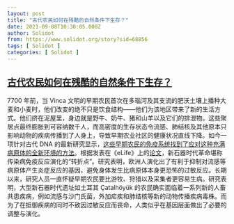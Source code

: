 ```yaml
---
layout: post
title: "古代农民如何在残酷的自然条件下生存？"
date: 2021-09-08T10:30:05.000Z
author: Solidot
from: https://www.solidot.org/story?sid=68856
tags: [ Solidot ]
categories: [ Solidot ]
---
```

<!--1631097005000-->
[古代农民如何在残酷的自然条件下生存？](https://www.solidot.org/story?sid=68856)
------

<div>
7700 年前，当 Vinca 文明的早期农民首次在多瑙河及其支流的肥沃土壤上播种大麦和小麦时，他们改变的绝不只是饮食结构——他们为该地区带来了新的生活方式。他们挤在泥屋里，身边就是野牛、奶牛、猪和山羊以及它们的排泄物。这些聚居点最终膨胀到可容纳数千人，而高密度的生存状态令流感、肺结核及其他原本只影响动物的疾病传播到了人身上，导致早期农业社区的健康状况直线下降。如今一项针对古代 DNA 的最新研究显示，<a href="https://www.science.org/content/article/how-ancient-farmers-throttled-their-immune-systems-survive" target="_blank">这些早期农民的免疫系统找到了应对这种充满病原体的全新环境的方法</a>。根据发表在《eLife》上的<a href="https://elifesciences.org/articles/64971">论文</a>，新石器时代革命堪称传染病免疫反应演化的“转折点”。研究表明，欧洲人演化出了有利于抑制对流感等病原体产生炎症反应的基因，避免身体发生比病原体本身更恐怖的过敏反应。长期以来，研究人员一直怀疑早期农民要比游牧、狩猎以及采集者更容易生病。研究表明，大型新石器时代遗址如土耳其 Çatalhöyük 的农民确实面临着一系列新的人畜共患疾病，例如流感与沙门氏菌，外加疟疾和肺结核等新的动物传播疾病毒株。而为了在抵御疾病的同时不致因过敏反应而丧命，人类似乎在基因层面做出了必要的调整与演化。
</div>
